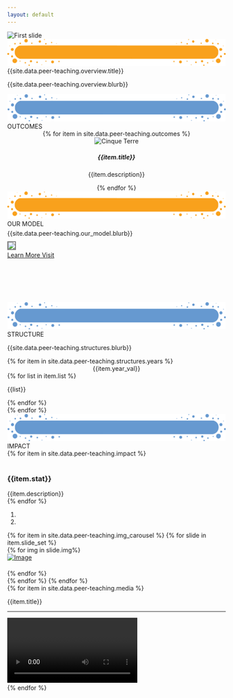 ```yaml
---
layout: default
---
```


<main role="main">
    <div id="myCarousel" class="carousel slide" data-ride="carousel">
        <div class="carousel-inner">
            <div class="carousel-item active">
                <img src="{{site.data.peer-teaching.banner.img}}" alt="First slide">
            </div>
        </div>
    </div>
    <div class="container pb-4">
        <div class="row">
            <div class="col">
                <div class="section-title">
                    <img class="img-fluid" src='assets/img/Title-BG.png'/>
                    <div class="section-title-text text-uppercase">{{site.data.peer-teaching.overview.title}}</div>
                </div>
            </div>
        </div>
        <div class="row">
            <div class="col statText">
                <p>{{site.data.peer-teaching.overview.blurb}}</p>
            </div>
        </div>
    </div>
    <!--  Outcomes  -->
    <div class="container pb-1">
        <div class="row">
            <div class="col">
                <div class="section-title">
                    <img class="img-fluid" src='assets/img/Title-BG3.png'/>
                    <div class="section-title-text">OUTCOMES</div>
                </div>
            </div>
        </div>
        <div class="row ml4">
            <div class="col" style="text-align: center">
                {% for item in site.data.peer-teaching.outcomes %}
                <div class="outcome">
                    <img src="{{item.img}}" alt="Cinque Terre" width="600" height="400">
                    <div class="descrip">
                        <div class="head">
                            <h5>{{item.title}}</h5>
                        </div>
                        <p>{{item.description}}</p>
                    </div>
                </div>
                {% endfor %}
            </div>
        </div>
    </div>
    <!--  our model  -->
    <div class="container-fluid pb-3 goal-section-parent">
        <div class="container ">
            <div class="row">
                <div class="col">
                    <div class="section-title">
                        <img class="img-fluid" src='assets/img/Title-BG.png'/>
                        <div class="section-title-text">OUR MODEL</div>
                    </div>
                </div>
            </div>
            <div class="row">
                <div class="col-sm-6 col-md-8 col-lg-8 mt-4 modelText">
                    <p style="margin-top: 5px; margin-bottom: 10px;">
                        {{site.data.peer-teaching.our_model.blurb}}
                    </p>
                </div>
                <div class="col-sm-6 col-md-4 col-lg-4">
                    <div 
                        class="testimonialImage imgHover" 
                        style="margin-bottom:100px; bottom: 27px; top:-15px"
                    >
                        <img 
                            class="progrmImg modelImg" 
                            src="{{site.data.peer-teaching.our_model.img}}"
                            style="border: 2px solid gray;"
                        />
                        <div class="overlay ">
                            <div class="text">
                                <a href="{{site.data.peer-teaching.our_model.link}}">Learn More Visit</a> 
                            </div>
                        </div>
                    </div>
                </div>
            </div>
        </div>
    </div>
    <!--  Other programs   -->
    <div class="container-fluid pb-4 stats">
        <div class="container">
            <div class="row">
                <div class="col">
                    <div class="section-title">
                        <img class="img-fluid" src='assets/img/Title-BG3.png'/>
                        <div class="section-title-text">STRUCTURE</div>
                    </div>
                </div>
            </div>
            <div class="row">
                <div class="col-md-12 col-sm-12 text-center">
                    <p>{{site.data.peer-teaching.structures.blurb}}</p>
                </div>
            </div>
            <div class="row">
                {% for item in site.data.peer-teaching.structures.years %}
                <div class="col-lg-4 col-md-6">
                    <div class="skill-section skill-section-{{item.background_colour}} structHeight">
                        <div class='skill-section-title' style="text-align: center">{{item.year_val}}</div>
                        <div class='skill-section-text yearHeight'>
                            {% for list in item.list %}
                                <p>{{list}}</p>
                            {% endfor %}
                        </div>
                    </div>
                </div>
                {% endfor %}
            </div>
        </div>
    </div>
    <!--  Impact section  -->
    <div class="container pb-5">
        <div class="row">
            <div class="col">
                <div class="section-title">
                    <img class="img-fluid" src='assets/img/Title-BG3.png'/>
                    <div class="section-title-text">IMPACT</div>
                </div>
            </div>
        </div>
        <div class="row">
            {% for item in site.data.peer-teaching.impact %}
            <div class="col cust">
                <div class="impactSection skill-section-{{item.background_colour}} impact example2">
                    <div class='skill-section-text'><br>
                        <h3>{{item.stat}}</h3>
                    </div>
                    <div class='skill-section-title impactHead'>{{item.description}}</div>
                </div>
            </div>
            {% endfor %}
        </div>
    </div>
    <!--  Impact image section  -->
    <div class="container pb-4 mt-4">
        <div class="col-md-12">
            <div id="blogCarousel" class="carousel slide" data-ride="carousel">
                <ol class="carousel-indicators">
                    <li data-target="#blogCarousel" class="control" style="text-indent: unset">
                        <i class="arrowColor rightarrow carousel-control-prev-icon" aria-hidden="true"></i>
                    </li>
                    <li data-target="#blogCarousel" class="control" style="text-indent: unset">
                        <i class="arrowColor leftarrow carousel-control-next-icon" aria-hidden="true"></i>
                    </li>
                </ol>
                <!-- Carousel items -->
                <div class="carousel-inner">
                    {% for item in site.data.peer-teaching.img_carousel %}
                    {% for slide in item.slide_set %}
                    <div class="carousel-item {{slide.active}}">
                        <div class="row">
                            {% for img in slide.img%}
                            <div class="col-md-3">
                                <a href="#">
                                    <img src="{{img}}" alt="Image" style="max-width:100%; margin-bottom: 20px;">
                                </a>
                            </div>
                            {% endfor %}
                        </div>
                    </div>
                    {% endfor %}
                    {% endfor %}
                </div>
                <!--.carousel-inner-->
            </div>
            <!--.Carousel-->
        </div>
    </div>
    <!--  Impact video section  -->
    <div class="container pb-4">
        <div class="row">
            {% for item in site.data.peer-teaching.media %}
            <div class="col-sm-6 col-md-6">
                <div class="example2">
                    <p>{{item.title}}</p>
                    <hr>
                    <div class="video">
                        <video controls class="responsive-iframe" src="{{item.video_path}}">
                        </video>
                    </div>
                </div>
            </div>
            {% endfor %}
        </div>
    </div>
</main>